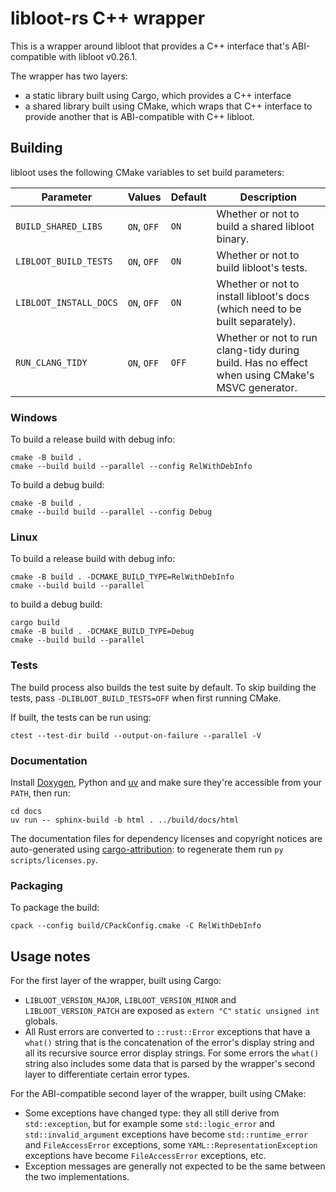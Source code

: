 # libloot-rs C++ wrapper

This is a wrapper around libloot that provides a C++ interface that's ABI-compatible with libloot v0.26.1.

The wrapper has two layers:

- a static library built using Cargo, which provides a C++ interface
- a shared library built using CMake, which wraps that C++ interface to provide another that is ABI-compatible with C++ libloot.

## Building

libloot uses the following CMake variables to set build parameters:

Parameter | Values | Default |Description
----------|--------|---------|-----------
`BUILD_SHARED_LIBS` | `ON`, `OFF` | `ON` | Whether or not to build a shared libloot binary.
`LIBLOOT_BUILD_TESTS` | `ON`, `OFF` | `ON` | Whether or not to build libloot's tests.
`LIBLOOT_INSTALL_DOCS` | `ON`, `OFF` | `ON` | Whether or not to install libloot's docs (which need to be built separately).
`RUN_CLANG_TIDY` | `ON`, `OFF` | `OFF` | Whether or not to run clang-tidy during build. Has no effect when using CMake's MSVC generator.

### Windows

To build a release build with debug info:

```
cmake -B build .
cmake --build build --parallel --config RelWithDebInfo
```

To build a debug build:

```
cmake -B build .
cmake --build build --parallel --config Debug
```

### Linux

To build a release build with debug info:

```
cmake -B build . -DCMAKE_BUILD_TYPE=RelWithDebInfo
cmake --build build --parallel
```

to build a debug build:

```
cargo build
cmake -B build . -DCMAKE_BUILD_TYPE=Debug
cmake --build build --parallel
```

### Tests

The build process also builds the test suite by default. To skip building the tests, pass `-DLIBLOOT_BUILD_TESTS=OFF` when first running CMake.

If built, the tests can be run using:

```
ctest --test-dir build --output-on-failure --parallel -V
```

### Documentation

Install [Doxygen](https://www.doxygen.nl/), Python and [uv](https://docs.astral.sh/uv/getting-started/installation/) and make sure they're accessible from your `PATH`, then run:

```
cd docs
uv run -- sphinx-build -b html . ../build/docs/html
```

The documentation files for dependency licenses and copyright notices are auto-generated using [cargo-attribution](https://github.com/ameknite/cargo-attribution): to regenerate them run `py scripts/licenses.py`.

### Packaging

To package the build:

```
cpack --config build/CPackConfig.cmake -C RelWithDebInfo
```

## Usage notes

For the first layer of the wrapper, built using Cargo:

- `LIBLOOT_VERSION_MAJOR`, `LIBLOOT_VERSION_MINOR` and `LIBLOOT_VERSION_PATCH` are exposed as `extern "C"` `static unsigned int` globals.
- All Rust errors are converted to `::rust::Error` exceptions that have a `what()` string that is the concatenation of the error's display string and all its recursive source error display strings. For some errors the `what()` string also includes some data that is parsed by the wrapper's second layer to differentiate certain error types.

For the ABI-compatible second layer of the wrapper, built using CMake:

- Some exceptions have changed type: they all still derive from `std::exception`, but for example some `std::logic_error` and `std::invalid_argument` exceptions have become `std::runtime_error` and `FileAccessError` exceptions, some `YAML::RepresentationException` exceptions have become `FileAccessError` exceptions, etc.
- Exception messages are generally not expected to be the same between the two implementations.
